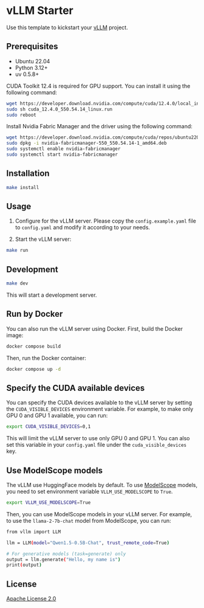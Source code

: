 # vLLM Starter

Use this template to kickstart your [vLLM](https://github.com/vllm-project/vllm) project.


## Prerequisites

- Ubuntu 22.04
- Python 3.12+
- uv 0.5.8+

CUDA Toolkit 12.4 is required for GPU support. You can install it using the following command:

```bash
wget https://developer.download.nvidia.com/compute/cuda/12.4.0/local_installers/cuda_12.4.0_550.54.14_linux.run
sudo sh cuda_12.4.0_550.54.14_linux.run
sudo reboot
```

Install Nvidia Fabric Manager and the driver using the following command:

```bash
wget https://developer.download.nvidia.com/compute/cuda/repos/ubuntu2204/x86_64/nvidia-fabricmanager-550_550.54.14-1_amd64.deb
sudo dpkg -i nvidia-fabricmanager-550_550.54.14-1_amd64.deb
sudo systemctl enable nvidia-fabricmanager
sudo systemctl start nvidia-fabricmanager
```

## Installation

```bash
make install
```

## Usage

1. Configure for the vLLM server. Please copy the `config.example.yaml` file to `config.yaml` and modify it according to your needs.


2. Start the vLLM server:

```bash
make run
```

## Development

```bash
make dev
```

This will start a development server.

## Run by Docker

You can also run the vLLM server using Docker. First, build the Docker image:

```bash
docker compose build
```

Then, run the Docker container:

```bash
docker compose up -d
```

## Specify the CUDA available devices
You can specify the CUDA devices available to the vLLM server by setting the `CUDA_VISIBLE_DEVICES` environment variable. For example, to make only GPU 0 and GPU 1 available, you can run:

```bash
export CUDA_VISIBLE_DEVICES=0,1
```

This will limit the vLLM server to use only GPU 0 and GPU 1. You can also set this variable in your `config.yaml` file under the `cuda_visible_devices` key.

## Use ModelScope models

The vLLM use HuggingFace models by default. To use [ModelScope](https://www.modelscope.cn/) models, you need to set environment variable `VLLM_USE_MODELSCOPE` to `True`.

```bash
export VLLM_USE_MODELSCOPE=True
```

Then, you can use ModelScope models in your vLLM server. For example, to use the `llama-2-7b-chat` model from ModelScope, you can run:

```bash
from vllm import LLM

llm = LLM(model="Qwen1.5-0.5B-Chat", trust_remote_code=True)

# For generative models (task=generate) only
output = llm.generate("Hello, my name is")
print(output)
```

## License

[Apache License 2.0](./LICENSE)
